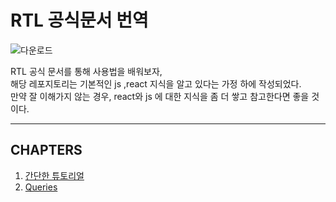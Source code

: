 # RTL 공식문서 번역

![다운로드](https://blog.kakaocdn.net/dn/bryMxV/btroQbKrxCR/YqaCdgjtutzsY3Q9e93KBk/img.png)

RTL 공식 문서를 통해 사용법을 배워보자, <br/>
해당 레포지토리는 기본적인 js ,react 지식을 알고 있다는 가정 하에 작성되었다. <br/>
만약 잘 이해가지 않는 경우, react와 js 에 대한 지식을 좀 더 쌓고 참고한다면 좋을 것이다. <br/>

---

## CHAPTERS

1. [간단한 튜토리얼](./src/API/tutorial/README.md)
2. [Queries](./src/API/queries/README.md)
